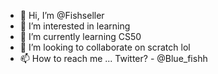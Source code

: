 - 👋 Hi, I’m @Fishseller
- 👀 I’m interested in learning
- 🌱 I’m currently learning CS50 
- 💞️ I’m looking to collaborate on scratch lol
- 📫 How to reach me ... Twitter? - @Blue_fishh

<!---
Fishseller/Fishseller is a ✨ special ✨ repository because its `README.md` (this file) appears on your GitHub profile.
You can click the Preview link to take a look at your changes.
--->
